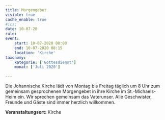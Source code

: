 ```yaml
---
title: Morgengebet
visible: true
cache_enable: true
#ics: 
date: 10-07-20
rule: 
event:
	start: 10-07-2020 08:00
	end: 10-07-2020 08:15
	location: 'Kirche'
taxonomy:
	kategorie: ['Gottesdienst']
	monat: ['Juli 2020']

---
```

Die Johannische Kirche lädt von Montag bis Freitag täglich um 8 Uhr zum gemeinsam gesprochenen Morgengebet in ihre Kirche im St.-Michaels-Heim ein. Wir sprechen gemeinsam das Vaterunser. Alle Geschwister, Freunde und Gäste sind immer herzlich willkommen.



**Veranstaltungsort:** Kirche

